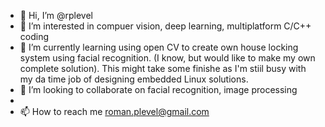 - 👋 Hi, I’m @rplevel
- 👀 I’m interested in compuer vision, deep learning, multiplatform C/C++ coding
- 🌱 I’m currently learning using open CV to create own house locking system using facial recognition. (I know, but would like to make my own complete solution). 
This might take some finishe as I'm stiil busy with my da time job of designing embedded Linux solutions.
- 💞️ I’m looking to collaborate on facial recognition, image processing
- 
- 📫 How to reach me roman.plevel@gmail.com

<!---
rplevel/rplevel is a ✨ special ✨ repository because its `README.md` (this file) appears on your GitHub profile.
You can click the Preview link to take a look at your changes.
--->

